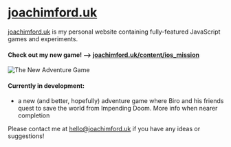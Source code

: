 # [joachimford.uk](https://joachimford.uk)
[joachimford.uk](https://joachimford.uk) is my personal website containing fully-featured JavaScript games and experiments.

#### Check out my new game! --> [**joachimford.uk/content/ios_mission**](https://joachimford.uk/content/ios_mission.html)

![The New Adventure Game](https://github.com/Hope41/hope41.github.io/assets/87899147/e2d59c6c-0d17-45ac-96e4-8aadbb458379)

#### Currently in development:
- a new (and better, hopefully) adventure game where Biro and his friends quest to save the world from Impending Doom. More info when nearer completion
  
Please contact me at [hello@joachimford.uk](mailto:hello@joachimford.uk) if you have any ideas or suggestions!
